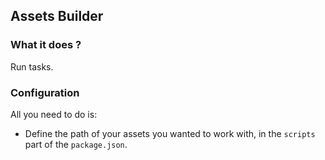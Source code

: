 ## Assets Builder

### What it does ?

Run tasks.

### Configuration

All you need to do is: 
* Define the path of your assets you wanted to work with, in the `scripts` part of the `package.json`.